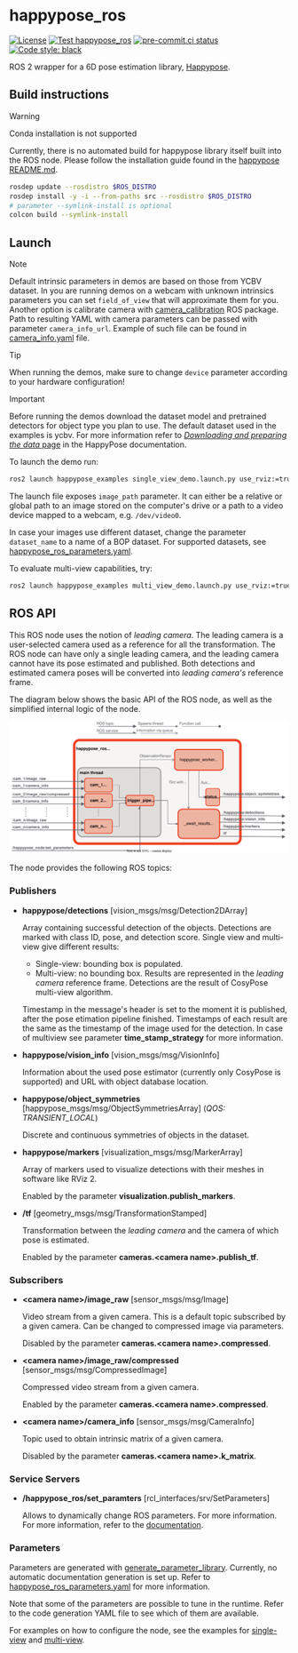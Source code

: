 
# happypose_ros

[![License](https://img.shields.io/badge/License-BSD_2--Clause-orange.svg)](https://opensource.org/licenses/BSD-2-Clause)
[![Test happypose_ros](https://github.com/agimus-project/happypose_ros/actions/workflows/happypose_ros_build_and_test.yaml/badge.svg)](https://github.com/agimus-project/happypose_ros/actions/workflows/happypose_ros_build_and_test.yaml
)
[![pre-commit.ci status](https://results.pre-commit.ci/badge/github/agimus-project/happypose_ros/main.svg)](https://results.pre-commit.ci/latest/github/agimus-project/happypose_ros/main)
[![Code style: black](https://img.shields.io/badge/code%20style-black-000000.svg)](https://github.com/psf/black)

ROS 2 wrapper for a 6D pose estimation library, [Happypose](https://github.com/agimus-project/happypose).

## Build instructions


> [!WARNING]
> Conda installation is not supported

Currently, there is no automated build for happypose library itself built into the ROS node. Please follow the installation guide found in the [happypose README.md](https://github.com/agimus-project/happypose?tab=readme-ov-file#example-with-venv).

```bash
rosdep update --rosdistro $ROS_DISTRO
rosdep install -y -i --from-paths src --rosdistro $ROS_DISTRO
# parameter --symlink-install is optional
colcon build --symlink-install
```

## Launch

> [!NOTE]
> Default intrinsic parameters in demos are based on those from YCBV dataset. In you are running demos on a webcam with unknown intrinsics parameters you can set `field_of_view` that will approximate them for you. Another option is calibrate camera with [camera_calibration](https://docs.ros.org/en/rolling/p/camera_calibration/) ROS package. Path to resulting YAML with camera parameters can be passed with parameter `camera_info_url`. Example of such file can be found in [camera_info.yaml](./happypose_examples/config/camera_info.yaml) file.

> [!TIP]
> When running the demos, make sure to change `device` parameter according to your hardware configuration!

> [!IMPORTANT]
> Before running the demos download the dataset model and pretrained detectors for object type you plan to use. The default dataset used in the examples is ycbv. For more information refer to [*Downloading and preparing the data* page](https://agimus-project.github.io/happypose/cosypose/download_data.html) in the HappyPose documentation.

To launch the demo run:
```bash
ros2 launch happypose_examples single_view_demo.launch.py use_rviz:=true device:=cpu
```
The launch file exposes `image_path` parameter. It can either be a relative or global path to an image stored on the computer's drive or a path to a video device mapped to a webcam, e.g. `/dev/video0`.

In case your images use different dataset, change the parameter `dataset_name` to a name of a BOP dataset. For supported datasets, see [happypose_ros_parameters.yaml](./happypose_ros/happypose_ros/happypose_ros_parameters.yaml).

To evaluate multi-view capabilities, try:
```bash
ros2 launch happypose_examples multi_view_demo.launch.py use_rviz:=true device:=cpu
```


## ROS API

This ROS node uses the notion of *leading camera*. The leading camera is a user-selected camera used as a reference for all the transformation. The ROS node can have only a single leading camera, and the leading camera cannot have its pose estimated and published. Both detections and estimated camera poses will be converted into *leading camera's* reference frame.

The diagram below shows the basic API of the ROS node, as well as the simplified internal logic of the node.

<div align="center">
  <img src="./resources/happypose_ros_diagram.drawio.svg" />
</div>

The node provides the following ROS topics:

### Publishers

- **happypose/detections** [vision_msgs/msg/Detection2DArray]

    Array containing successful detection of the objects. Detections are marked with class ID, pose, and detection score. Single view and multi-view give different results:
    - Single-view: bounding box is populated.
    - Multi-view: no bounding box. Results are represented in the *leading camera* reference frame. Detections are the result of CosyPose multi-view algorithm.

    Timestamp in the message's header is set to the moment it is published, after the pose etimation pipeline finished. Timestamps of each result are the same as the timestamp of the image used for the detection. In case of multiview see parameter **time_stamp_strategy** for more information.

- **happypose/vision_info** [vision_msgs/msg/VisionInfo]

    Information about the used pose estimator (currently only CosyPose is supported) and URL with object database location.

- **happypose/object_symmetries** [happypose_msgs/msg/ObjectSymmetriesArray] (*QOS: TRANSIENT_LOCAL*)

    Discrete and continuous symmetries of objects in the dataset.

- **happypose/markers** [visualization_msgs/msg/MarkerArray]

    Array of markers used to visualize detections with their meshes in software like RViz 2.

    Enabled by the parameter **visualization.publish_markers**.

- **/tf** [geometry_msgs/msg/TransformationStamped]

    Transformation between the *leading camera* and the camera of which pose is estimated.

    Enabled by the parameter **cameras.\<camera name\>.publish_tf**.

### Subscribers

- **\<camera name\>/image_raw** [sensor_msgs/msg/Image]

    Video stream from a given camera. This is a default topic subscribed by a given camera. Can be changed to compressed image via parameters.

    Disabled by the parameter **cameras.\<camera name\>.compressed**.

- **\<camera name\>/image_raw/compressed** [sensor_msgs/msg/CompressedImage]

    Compressed video stream from a given camera.

    Enabled by the parameter **cameras.\<camera name\>.compressed**.

- **\<camera name\>/camera_info** [sensor_msgs/msg/CameraInfo]

    Topic used to obtain intrinsic matrix of a given camera.

    Disabled by the parameter **cameras.\<camera name\>.k_matrix**.

### Service Servers

- **/happypose_ros/set_paramters** [rcl_interfaces/srv/SetParameters]

    Allows to dynamically change ROS parameters. For more information. For more information, refer to the [documentation](https://docs.ros.org/en/humble/Tutorials/Beginner-CLI-Tools/Understanding-ROS2-Parameters/Understanding-ROS2-Parameters.html).

### Parameters

Parameters are generated with [generate_parameter_library](https://github.com/PickNikRobotics/generate_parameter_library). Currently, no automatic documentation generation is set up. Refer to [happypose_ros_parameters.yaml](./happypose_ros/happypose_ros/happypose_ros_parameters.yaml) for more information.

Note that some of the parameters are possible to tune in the runtime. Refer to the code generation YAML file to see which of them are available.

For examples on how to configure the node, see the examples for [single-view](./happypose_examples/config/cosypose_params.yaml) and [multi-view](./happypose_examples/config/cosypose_params_multiview.yaml).
